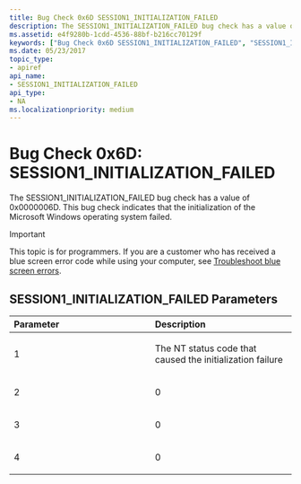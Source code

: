 ```yaml
---
title: Bug Check 0x6D SESSION1_INITIALIZATION_FAILED
description: The SESSION1_INITIALIZATION_FAILED bug check has a value of 0x0000006D. This bug check indicates that the initialization of the Microsoft Windows operating system failed.
ms.assetid: e4f9280b-1cdd-4536-88bf-b216cc70129f
keywords: ["Bug Check 0x6D SESSION1_INITIALIZATION_FAILED", "SESSION1_INITIALIZATION_FAILED"]
ms.date: 05/23/2017
topic_type:
- apiref
api_name:
- SESSION1_INITIALIZATION_FAILED
api_type:
- NA
ms.localizationpriority: medium
---
```


# Bug Check 0x6D: SESSION1\_INITIALIZATION\_FAILED


The SESSION1\_INITIALIZATION\_FAILED bug check has a value of 0x0000006D. This bug check indicates that the initialization of the Microsoft Windows operating system failed.

> [!IMPORTANT]
> This topic is for programmers. If you are a customer who has received a blue screen error code while using your computer, see [Troubleshoot blue screen errors](https://www.windows.com/stopcode).


## SESSION1\_INITIALIZATION\_FAILED Parameters


<table>
<colgroup>
<col width="50%" />
<col width="50%" />
</colgroup>
<thead>
<tr class="header">
<th align="left">Parameter</th>
<th align="left">Description</th>
</tr>
</thead>
<tbody>
<tr class="odd">
<td align="left"><p>1</p></td>
<td align="left"><p>The NT status code that caused the initialization failure</p></td>
</tr>
<tr class="even">
<td align="left"><p>2</p></td>
<td align="left"><p>0</p></td>
</tr>
<tr class="odd">
<td align="left"><p>3</p></td>
<td align="left"><p>0</p></td>
</tr>
<tr class="even">
<td align="left"><p>4</p></td>
<td align="left"><p>0</p></td>
</tr>
</tbody>
</table>

 

 

 




